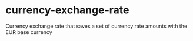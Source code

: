 # currency-exchange-rate
Currency exchange rate that saves a set of currency rate amounts with the EUR base currency
